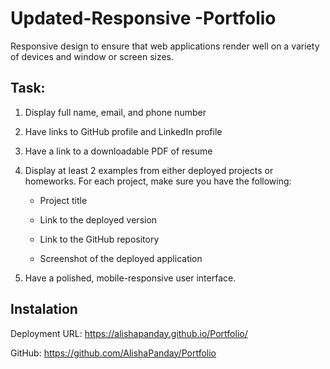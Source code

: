 
#  Updated-Responsive -Portfolio
<!--Horizontal line--->
Responsive design to ensure that web applications render well on a variety of devices and window or screen sizes.


## Task:
1. Display full name, email, and phone number

2. Have links to  GitHub profile and LinkedIn profile

3. Have a link to a downloadable PDF of  resume

4. Display at least 2 examples  from either deployed projects or homeworks. For each project, make sure you have the following:

    * Project title

    * Link to the deployed version

    * Link to the GitHub repository

    * Screenshot of the deployed application

5. Have a polished, mobile-responsive user interface.


## Instalation 
<!--Links-->
 Deployment URL: 
 https://alishapanday.github.io/Portfolio/
 <br  />

 GitHub: https://github.com/AlishaPanday/Portfolio 
 

 




